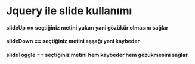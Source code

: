 # Jquery ile slide kullanımı
 #### slideUp == seçtiğiniz metini yukarı yani gözükür olmasını sağlar
 #### slideDown == seçtiğiniz metini aşşağı yani kaybeder
 #### slideToggle == seçtiğiniz metini hem kaybeder hem gözükmesini sağlar.
